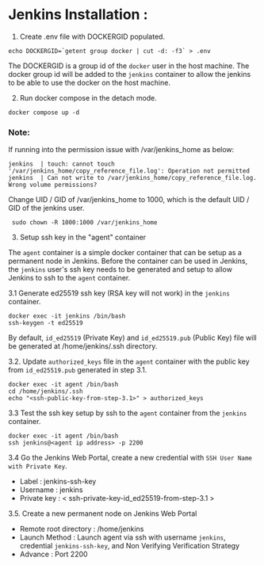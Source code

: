 # Jenkins Installation :

1. Create .env file with DOCKERGID populated.

```
echo DOCKERGID=`getent group docker | cut -d: -f3` > .env
```
The DOCKERGID is a group id of the `docker` user in the host machine.
The docker group id will be added to the `jenkins` container to allow
the jenkins to be able to use the docker on the host machine.  

2. Run docker compose in the detach mode.

```
docker compose up -d
```

### Note: 

If running into the permission issue with /var/jenkins_home as below:

```
jenkins  | touch: cannot touch '/var/jenkins_home/copy_reference_file.log': Operation not permitted
jenkins  | Can not write to /var/jenkins_home/copy_reference_file.log. Wrong volume permissions?
```

Change UID / GID of /var/jenkins_home to 1000, which is the default UID / GID of the jenkins user.

```
 sudo chown -R 1000:1000 /var/jenkins_home
```

3. Setup ssh key in the "agent" container

The `agent` container is a simple docker container that can be setup as a permanent node in Jenkins.
Before the container can be used in Jenkins, the `jenkins` user's ssh key needs to be generated and
setup to allow Jenkins to ssh to the `agent` container.    

3.1 Generate ed25519 ssh key (RSA key will not work) in the `jenkins` container.

```
docker exec -it jenkins /bin/bash
ssh-keygen -t ed25519
```
By default, `id_ed25519` (Private Key) and `id_ed25519.pub` (Public Key) file will be generated at /home/jenkins/.ssh directory.

3.2. Update `authorized_keys` file in the `agent` container with the public key from `id_ed25519.pub` generated in step 3.1.   

```
docker exec -it agent /bin/bash
cd /home/jenkins/.ssh
echo "<ssh-public-key-from-step-3.1>" > authorized_keys 
```
3.3 Test the ssh key setup by ssh to the `agent` container from the `jenkins` container.

```
docker exec -it agent /bin/bash
ssh jenkins@<agent ip address> -p 2200
```
3.4 Go the Jenkins Web Portal, create a new credential with `SSH User Name with Private Key`.

* Label : jenkins-ssh-key
* Username : jenkins
* Private key : < ssh-private-key-id_ed25519-from-step-3.1 >

3.5. Create a new permanent node on Jenkins Web Portal

* Remote root directory : /home/jenkins
* Launch Method : Launch agent via ssh with username `jenkins`, credential `jenkins-ssh-key`, and Non Verifying Verification Strategy
* Advance : Port 2200
